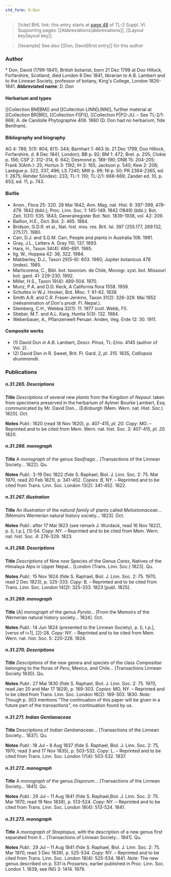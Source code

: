 ```yaml
---
std_form: D.Don
---
```


> [!cite] BHL link: this entry starts at [page 48](https://www.biodiversitylibrary.org/page/33260036) of TL-2 Suppl. VI.
> Supporting pages: [[Abbreviations|abbreviations]], [[Layout key|layout key]].

> [!example] See also [[Don, David|first entry]] for this author

### Author

\* Don, David (1799-1841), British botanist, born 21 Dec 1799 at Doo Hillock, Forfarshire, Scotland, died London 8 Dec 1841, librarian to A.B. Lambert and to the Linnean Society, professor of botany, King's College, London 1826-1841. 
**Abbreviated name**: *D. Don*

#### Herbarium and types

[[Collection BM|BM]] and [[Collection LINN|LINN]], further material at [[Collection BR|BR]], [[Collection FI|FI]], [[Collection P|P]]-JU. – See TL-2/1: 668; A. de Candolle Phytographie 408. 1880 (D. Don had no herbarium, fide Bentham).

#### Bibliography and biography

AG 4: 789, 5(1): 804, 6(1): 344; Barnhart 1: 463 (b. 21 Dec 1799, Doo Hillock, Forfarshire, d. 8 Dec 1841, London); BB p. 92; BM 1: 472; Bret. p. 205; Clokie p. 156; CSP 2: 312-314, 6: 642; Desmond p. 189-190; DNB 15: 204-205; Frank 3(Anh.): 25; Hortus 3: 1192; IH 2: 165; Jackson p. 540; Kew 2: 208; Lasègue p. 322, 337, 496; LS 7240; MW p. 99; NI p. 50; PR 2364-2365, ed. 1: 2675; Rehder 5(index): 233; TL-1: 110; TL-2/1: 668-669; Zander ed. 10, p. 653, ed. 11, p. 743.

#### Biofile

- Anon., Flora 25: 320. 28 Mai 1842; Ann. Mag. nat. Hist. 8: 397-399, 478-479. 1842 (bibl.); Proc. Linn. Soc. 1: 145-149. 1842 (1849) (bibl.); Bot. Zeit. 1(31): 535. 1843; Generalregister Bot. Not. 1839-1938, vol. 42: 209.
- Baillon, H.E., Dict. Bot. 2: 465. 1884.
- Bridson, G.D.R. et al., Nat. hist. mss. res. Brit. Isl. 397 (255.177, 269.132, 275.17). 1980.
- Carr, D.J. and S.G.M. Carr, People and plants in Australia 106. 1981.
- Gray, J.L., Letters A. Gray 110, 137. 1893.
- Hara, H., Taxon 34(4): 690-691. 1985.
- Ilg, W., Hoppea 42: 36, 322. 1984.
- Mabberley, D.J., Taxon 29(5-6): 603. 1980; Jupiter botanicus 478 (index). 1985.
- Marticorena, C., Bibl. bot. taxonom. de Chile, Monogr. syst. bot. Missouri bot. gard. 41: 229-230. 1992.
- Miller, H.S., Taxon 19(4): 489-504. 1970.
- Munz, P.A. and D.D. Keck, A California flora 1558. 1959.
- Schultes in W.J. Hooker, Bot. Misc. 1: 61-62. 1838.
- Smith A.R. and C.R. Fraser-Jenkins, Taxon 31(2): 326-329. Mai 1952 (reëxamination of Don's prodr. Fl. Nepal.).
- Steinberg, C.H., Webbia 32(1): 11. 1977 (coll. Webb, FI).
- Stieber, M.T. and A.L. Karg, Huntia 5(3): 132. 1984.
- Weberbauer, A., Pflanzenwelt Peruan. Anden, Veg. Erde 12: 30. 1911.

#### Composite works

- (1) David Don *in* A.B. Lambert, *Descr. Pinus*, TL-2/no. 4145 (author of Vol. 2).
- (2) David Don *in* R. Sweet, Brit. Fl. Gard. 2, *pl. 315.* 1835, *Calliopsis drummondii*.

### Publications

##### n.31.265. Descriptions

**Title**
*Descriptions* of several new *plants* from the Kingdom of *Nepaul*: taken from specimens preserved in the herbarium of Aylmer Bourke Lambert, Esq. communicated by Mr. David Don... \[Edinburgh (Mem. Wern. nat. Hist. Soc.) 1820\]. Oct.

**Notes**
*Publ*.: 1820 (read 18 Nov 1820), p. 407-415, *pl. 20. Copy*: MO. – Reprinted and to be cited from Mem. Wern. nat. hist. Soc. 3: 407-415, *pl. 20.* 1820.

##### n.31.266. monograph

**Title**
A *monograph* of the genus *Saxifraga*... \[Transactions of the Linnean Society... 1822\]. Qu.

**Notes**
*Publ*.: 3-19 Dec 1822 (fide S. Raphael, Biol. J. Linn. Soc. 2: 75. Mar 1970, read 20 Feb 1821), p. 341-452. *Copies*: B, NY. – Reprinted and to be cited from Trans. Linn. Soc. London 13(2): 341-452. 1822.

##### n.31.267. illustration

**Title**
An *illustration* of the *natural family* of plants called *Melostomaceae*... \[Memoirs Wernerian natural history society... 1823\]. Oct.

**Notes**
*Publ*.: after 17 Mai 1823 (see remark J. Wurdack, read 16 Nov 1822), p. \[i, t.p.\], \[1\]-54. *Copy*: NY. – Reprinted and to be cited from Mem. Wern. nat. hist. Soc. 4: 276-329. 1823.

##### n.31.268. Descriptions

**Title**
*Descriptions* of Nine *new* Species of the Genus *Carex*, Natives of the Himalaya Alps in Upper Nepal... \[London (Trans. Linn. Soc.) 1823\]. Qu.

**Notes**
*Publ*.: 15 Nov 1824 (fide S. Raphael, Biol. J. Linn. Soc. 2: 75. 1970, read 2 Dec 1823), p. 325-333. *Copy*: B. – Reprinted and to be cited from Trans. Linn. Soc. London 14(2): 325-333. 1823 \[publ. 1825\].

##### n.31.269. monograph

**Title**
\[A\] *monograph* of the genus *Pyrola*... \[From the Memoirs of the Wernerian natural history society... 1824\]. Oct.

**Notes**
*Publ*.: 14 Jun 1824 (presented to the Linnean Society), p. \[i, t.p.\], \[verso of i=1\], \[2\]-28. *Copy*: NY. – Reprinted and to be cited from Mem. Wern. nat. hist. Soc. 5: 220-226. 1824.

##### n.31.270. Descriptions

**Title**
*Descriptions* of the new genera and species of the class *Compositae* belonging to the floras of *Peru*, Mexico, and Chile... \[Transactions Linnean Society 1830\]. Qu.

**Notes**
*Publ*.: 27 Mai 1830 (fide S. Raphael, Biol. J. Linn. Soc. 2: 75. 1970, read Jan 20 and Mar 17 1829), p. 169-303. *Copies*: MO, NY. – Reprinted and to be cited from Trans. Linn. Soc. London 16(2): 169-303. 1830.
*Note*: Though p. 303 mentions "The continuation of this paper will be given in a future part of the transactions", no continuation found by us.

##### n.31.271. Indian Gentianaceae

**Title**
Descriptions of *Indian Gentianaceae*... \[Transactions of the Linnean Society... 1837\]. Qu.

**Notes**
*Publ*.: 18 Jul – 8 Aug 1837 (fide S. Raphael, Biol. J. Linn. Soc. 2: 75, 1970, read 3 and 17 Nov 1835), p. 503-532. *Copy*: L. – Reprinted and to be cited from Trans. Linn. Soc. London 17(4): 503-532. 1837.

##### n.31.272. monograph

**Title**
A *monograph* of the genus *Disporum*... \[Transactions of the Linnean Society... 1841\]. Qu.

**Notes**
*Publ*.: 29 Jul – 11 Aug 1841 (fide S. Raphael,Biol. J. Linn. Soc. 2: 75. Mar 1970, read 19 Nov 1839), p. 513-524. *Copy*: NY. – Reprinted and to be cited from Trans. Linn. Soc. London 18(4): 513-524. 1841.

##### n.31.273. monograph

**Title**
A *monograph* of *Streptopus*, with the description of a new genus first separated from it... \[Transactions of Linnean Society... 1841\]. Qu.

**Notes**
*Publ*.: 29 Jul – 11 Aug 1841 (fide S. Raphael, Biol. J. Linn. Soc. 2: 75. Mar 1970, read 3 Dec 1839), p. 525-534. *Copy*: NY. – Reprinted and to be cited from Trans. Linn. Soc. London 18(4): 525-534. 1841.
*Note*: The new genus described on p. 531 is *Prosartes*, earlier published in Proc. Linn. Soc. London 1. 1839, see ING 3: 1414. 1979.

